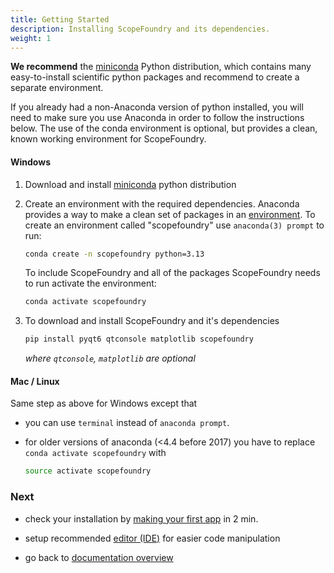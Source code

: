 ```yaml
---
title: Getting Started
description: Installing ScopeFoundry and its dependencies.
weight: 1
---
```


[anaconda_dl]:https://www.anaconda.com/download/success
[ anaconda_env_docs ]: http://conda.pydata.org/docs/using/envs.html
[IDE]:/docs/100_development-environment/10_setup_eclipse/

[overview]: /docs/



**We recommend** the [miniconda][anaconda_dl] Python distribution, which contains many easy-to-install scientific python packages and recommend to create a separate environment. 

If you already had a non-Anaconda version of python installed, you will need to make sure you use Anaconda in order to follow the instructions below. The use of the conda environment is optional, but provides a clean, known working environment for ScopeFoundry.

#### Windows

1. Download and install [miniconda][anaconda_dl] python distribution
2. Create an environment with the required dependencies. Anaconda provides a way to make a clean set of packages in an [environment][anaconda_env_docs]. To create an environment called "scopefoundry" use `anaconda(3) prompt` to run:

	```sh
	conda create -n scopefoundry python=3.13
	```
	To include ScopeFoundry and all of the packages ScopeFoundry needs to run activate the environment:
	```sh
	conda activate scopefoundry
	```
3. To download and install ScopeFoundry and it's dependencies

	```sh
	pip install pyqt6 qtconsole matplotlib scopefoundry
	```
	
	*where `qtconsole`, `matplotlib` are optional*

#### Mac / Linux

Same step as above for Windows except that 

- you can use `terminal` instead of `anaconda prompt`.

- for older versions of anaconda (<4.4 before 2017) you have to replace `conda activate scopefoundry` with 
	```sh
	source activate scopefoundry
	```

### Next

- check your installation by [making your first app](/docs/11_tools-tutorials/1_new-microscope-app/) in 2 min.

- setup recommended [editor (IDE)][IDE] for easier code manipulation

- go back to [documentation overview][overview]

